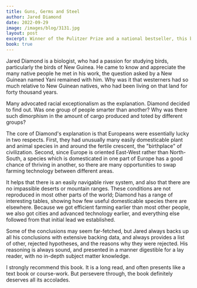 ```yaml
---
title: Guns, Germs and Steel
author: Jared Diamond
date: 2022-09-29
image: /images/blog/3131.jpg
layout: post
excerpt: Winner of the Pulitzer Prize and a national bestseller, this book explores the rise of civilization in humans and how the world came to be the way it is, today.
book: true
---
```


Jared Diamond is a biologist, who had a passion for studying birds, particularly the birds of New Guinea. He came to know and appreciate the many native people he met in his work, the question asked by a New Guinean named Yani remained with him. Why was it that westerners had so much relative to New Guinean natives, who had been living on that land for forty thousand years.

Many advocated racial exceptionalism as the explanation. Diamond decided to find out. Was one group of people smarter than another? Why was there such dimorphism in the amount of cargo produced and toted by different groups?

The core of Diamond's explanation is that Europeans were essentially lucky in two respects. First, they had unusually many easily domesticable plant and animal species in and around the fertile crescent, the "birthplace" of civilization. Second, since Europe is oriented East-West rather than North-South, a species which is domesticated in one part of Europe has a good chance of thriving in another, so there are many opportunities to swap farming technology between different areas.

It helps that there is an easily navigable river system, and also that there are no impassible deserts or mountain ranges. These conditions are not reproduced in most other parts of the world; Diamond has a range of interesting tables, showing how few useful domesticable species there are elsewhere. Because we got efficient farming earlier than most other people, we also got cities and advanced technology earlier, and everything else followed from that initial lead we established.

Some of the conclusions may seem far-fetched, but Jared always backs up all his conclusions with extensive backing data, and always provides a list of other, rejected hypotheses, and the reasons why they were rejected. His reasoning is always sound, and presented in a manner digestible for a lay reader, with no in-depth subject matter knowledge.

I strongly recommend this book. It is a long read, and often presents like a text book or course-work. But persevere through, the book definitely deserves all its accolades.
